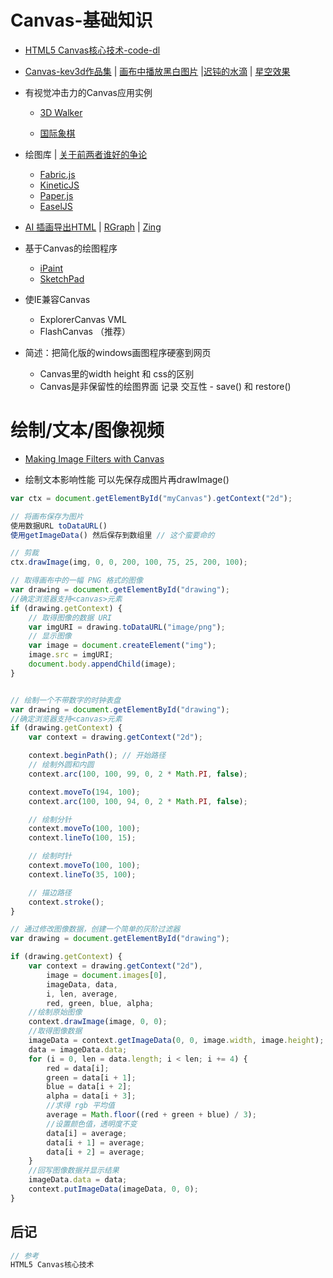 # Canvas-**基础知识**

- [HTML5 Canvas核心技术-code-dl](https://github.com/corehtml5canvas/code)
- [Canvas-kev3d作品集](http://www.kevs3d.co.uk/dev/phoria/index.html) | [画布中播放黑白图片](http://html5doctor.com/video-canvas-magic) |[迟钝的水滴](http://www.blobsallad.se) | [星空效果](http://tinyurl.com/crn3ed)
- 有视觉冲击力的Canvas应用实例

  - [3D Walker](http://www.benjoffe.com/code/demos/canvascape)

  - [国际象棋](http://htmlchess.sourceforge.net/demo/example.html)

- 绘图库 | [关于前两者谁好的争论](https://www.gitbook.com/book/luo0412/white/edit#)

  - [Fabric.js](http://fabricjs.com)
  - [KineticJS](http://kineticjs.com)
  - [Paper.js](http://paperjs.org)
  - [EaselJS](http://www.createjs.com)

- [AI 插画导出HTML](http://visitmix.com/labs/ai2canvas/) | [RGraph](http://www.rgraph.net/) | [Zing](http://www.zingchart.com/)

- 基于Canvas的绘图程序

  - [iPaint](https://www.gitbook.com/book/luo0412/white/edit#)
  - [SketchPad](https://www.gitbook.com/book/luo0412/white/edit#)

- 使IE兼容Canvas

  - ExplorerCanvas VML
  - FlashCanvas （推荐）

- 简述：把简化版的windows画图程序硬塞到网页

  - Canvas里的width height 和 css的区别
  - Canvas是非保留性的绘图界面 记录 交互性 - save() 和 restore()

# **绘制/文本/图像视频**

- [Making Image Filters with Canvas](https://www.gitbook.com/book/luo0412/white/edit#)

- 绘制文本影响性能 可以先保存成图片再drawImage()

```javascript
var ctx = document.getElementById("myCanvas").getContext("2d");

// 将画布保存为图片
使用数据URL toDataURL()
使用getImageData() 然后保存到数组里 // 这个蛮要命的

// 剪裁
ctx.drawImage(img, 0, 0, 200, 100, 75, 25, 200, 100);

// 取得画布中的一幅 PNG 格式的图像
var drawing = document.getElementById("drawing");
//确定浏览器支持<canvas>元素
if (drawing.getContext) {
    // 取得图像的数据 URI
    var imgURI = drawing.toDataURL("image/png");
    // 显示图像
    var image = document.createElement("img");
    image.src = imgURI;
    document.body.appendChild(image);
}


// 绘制一个不带数字的时钟表盘
var drawing = document.getElementById("drawing");
//确定浏览器支持<canvas>元素
if (drawing.getContext) {
    var context = drawing.getContext("2d");

    context.beginPath(); // 开始路径
    // 绘制外圆和内圆
    context.arc(100, 100, 99, 0, 2 * Math.PI, false);

    context.moveTo(194, 100);
    context.arc(100, 100, 94, 0, 2 * Math.PI, false);

    // 绘制分针
    context.moveTo(100, 100);
    context.lineTo(100, 15);

    // 绘制时针
    context.moveTo(100, 100);
    context.lineTo(35, 100);

    // 描边路径
    context.stroke();
}

// 通过修改图像数据，创建一个简单的灰阶过滤器
var drawing = document.getElementById("drawing");

if (drawing.getContext) {
    var context = drawing.getContext("2d"),
        image = document.images[0],
        imageData, data,
        i, len, average,
        red, green, blue, alpha;
    //绘制原始图像
    context.drawImage(image, 0, 0);
    //取得图像数据
    imageData = context.getImageData(0, 0, image.width, image.height);
    data = imageData.data;
    for (i = 0, len = data.length; i < len; i += 4) {
        red = data[i];
        green = data[i + 1];
        blue = data[i + 2];
        alpha = data[i + 3];
        //求得 rgb 平均值
        average = Math.floor((red + green + blue) / 3);
        //设置颜色值，透明度不变
        data[i] = average;
        data[i + 1] = average;
        data[i + 2] = average;
    }
    //回写图像数据并显示结果
    imageData.data = data;
    context.putImageData(imageData, 0, 0);
}
```

## 后记

```javascript
// 参考
HTML5 Canvas核心技术
```
